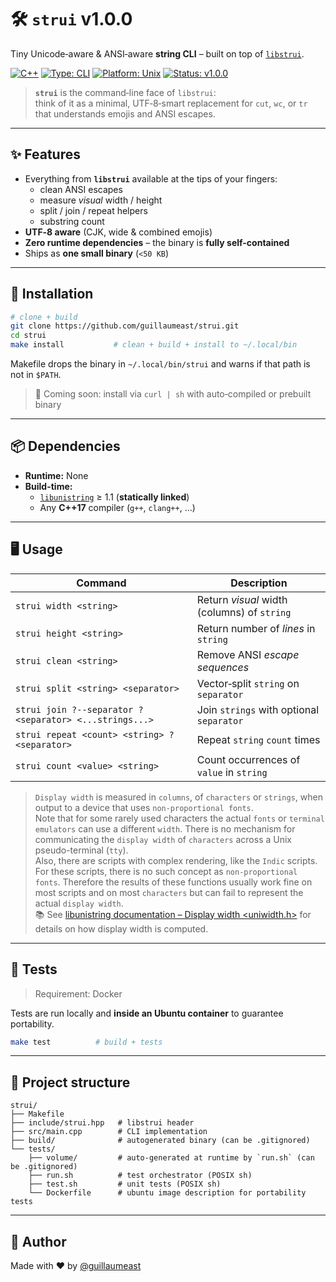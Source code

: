 # 🛠️ **`strui` v1.0.0**

Tiny Unicode‑aware & ANSI‑aware **string CLI** – built on top of [`libstrui`](https://github.com/guillaumeast/libstrui).

[![C++](https://img.shields.io/badge/language-C%2B%2B17-blue)](https://en.cppreference.com/)
[![Type: CLI](https://img.shields.io/badge/type-CLI-lightgrey)](https://en.wikipedia.org/wiki/Command-line_interface)
[![Platform: Unix](https://img.shields.io/badge/platform-Unix-darkgreen)](https://en.wikipedia.org/wiki/Unix)
[![Status: v1.0.0](https://img.shields.io/badge/status-v1.0.0-brightgreen)](https://github.com/guillaumeast/strui/releases/tag/v1.0.0)

> **`strui`** is the command‑line face of `libstrui`:  
> think of it as a minimal, UTF‑8‑smart replacement for `cut`, `wc`, or `tr` that understands emojis and ANSI escapes.

---

## ✨ Features

- Everything from **`libstrui`** available at the tips of your fingers:
  - clean ANSI escapes
  - measure *visual* width / height
  - split / join / repeat helpers
  - substring count
- **UTF‑8 aware** (CJK, wide & combined emojis)
- **Zero runtime dependencies** – the binary is **fully self-contained**
- Ships as **one small binary** (`<50 KB`)

---

## 🚀 Installation

```bash
# clone + build
git clone https://github.com/guillaumeast/strui.git
cd strui
make install           # clean + build + install to ~/.local/bin
```

Makefile drops the binary in `~/.local/bin/strui` and warns if that path is not in `$PATH`.

> 🧼 Coming soon: install via `curl | sh` with auto‑compiled or prebuilt binary

---

## 📦 Dependencies

- **Runtime:** None
- **Build-time:**
    - [`libunistring`](https://www.gnu.org/software/libunistring/) ≥ 1.1 (**statically linked**)
    - Any **C++17** compiler (`g++`, `clang++`, …)

---

## 🖥️ Usage

| Command                                                | Description                                   |
|--------------------------------------------------------|-----------------------------------------------|
| `strui width <string>`                                 | Return *visual* width (columns) of `string`   |
| `strui height <string>`                                | Return number of *lines* in `string`          |
| `strui clean <string>`                                 | Remove ANSI *escape sequences*                |
| `strui split <string> <separator>`                     | Vector‑split `string` on `separator`          |
| `strui join ?--separator ?<separator> <...strings...>` | Join `strings` with optional `separator`      |
| `strui repeat <count> <string> ?<separator>`           | Repeat `string` `count` times                 |
| `strui count <value> <string>`                         | Count occurrences of `value` in `string`      |

> `Display width` is measured in `columns`, of `characters` or `strings`, when output to a device that uses `non-proportional fonts`.  
> Note that for some rarely used characters the actual `fonts` or `terminal emulators` can use a different `width`. There is no mechanism for communicating the `display width` of `characters` across a Unix pseudo-terminal (`tty`).  
> Also, there are scripts with complex rendering, like the `Indic` scripts. For these scripts, there is no such concept as `non-proportional fonts`. Therefore the results of these functions usually work fine on most scripts and on most `characters` but can fail to represent the actual `display width`.  
> 📚 See [libunistring documentation – Display width <uniwidth.h>](https://www.gnu.org/software/libunistring/manual/libunistring.html#uniwidth_002eh) for details on how display width is computed.

---

## 🧪 Tests

> Requirement: Docker

Tests are run locally and **inside an Ubuntu container** to guarantee portability.

```bash
make test          # build + tests
```

---

## 📁 Project structure

```
strui/
├── Makefile
├── include/strui.hpp   # libstrui header
├── src/main.cpp        # CLI implementation
├── build/              # autogenerated binary (can be .gitignored)
└── tests/
    ├── volume/         # auto-generated at runtime by `run.sh` (can be .gitignored)
    ├── run.sh          # test orchestrator (POSIX sh)
    ├── test.sh         # unit tests (POSIX sh)
    └── Dockerfile      # ubuntu image description for portability tests
```

---

## 👤 Author

Made with ❤️ by [@guillaumeast](https://github.com/guillaumeast)
